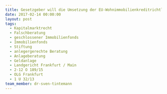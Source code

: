 ```yaml
---
title: Gesetzgeber will die Umsetzung der EU-Wohnimmobilienkreditrichtlinie entschärfen
date: 2017-02-14 00:00:00
layout: post
tags:
  - Kapitalmarktrecht
  - Falschberatung
  - geschlossener Immobilienfonds
  - Immobilienfonds
  - Stiftung
  - anlegergerechte Beratung
  - Anlageberatung
  - Geldanlage
  - Landgericht Frankfurt / Main
  - 2-12 O 189/15
  - OLG Frankfurt
  - 1 U 32/13
team_member: dr-sven-tintemann
---
```

